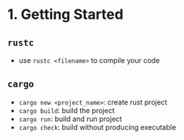 # 1. Getting Started 

## `rustc`
* use `rustc <filename>` to compile your code


## `cargo`

* `cargo new <project_name>`: create rust project 
* `cargo build`: build the project
* `cargo run`: build and run project
* `cargo check`: build without producing executable 

